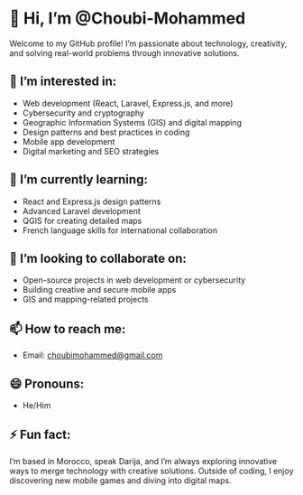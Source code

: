 # 👋 Hi, I’m @Choubi-Mohammed  

Welcome to my GitHub profile! I’m passionate about technology, creativity, and solving real-world problems through innovative solutions.

## 👀 I’m interested in:  
- Web development (React, Laravel, Express.js, and more)  
- Cybersecurity and cryptography  
- Geographic Information Systems (GIS) and digital mapping  
- Design patterns and best practices in coding  
- Mobile app development  
- Digital marketing and SEO strategies  

## 🌱 I’m currently learning:  
- React and Express.js design patterns  
- Advanced Laravel development  
- QGIS for creating detailed maps  
- French language skills for international collaboration  

## 💞️ I’m looking to collaborate on:  
- Open-source projects in web development or cybersecurity  
- Building creative and secure mobile apps  
- GIS and mapping-related projects  

## 📫 How to reach me:  
- Email: choubimohammed@gmail.com
## 😄 Pronouns:  
- He/Him  

## ⚡ Fun fact:  
I’m based in Morocco, speak Darija, and I’m always exploring innovative ways to merge technology with creative solutions. Outside of coding, I enjoy discovering new mobile games and diving into digital maps.  
